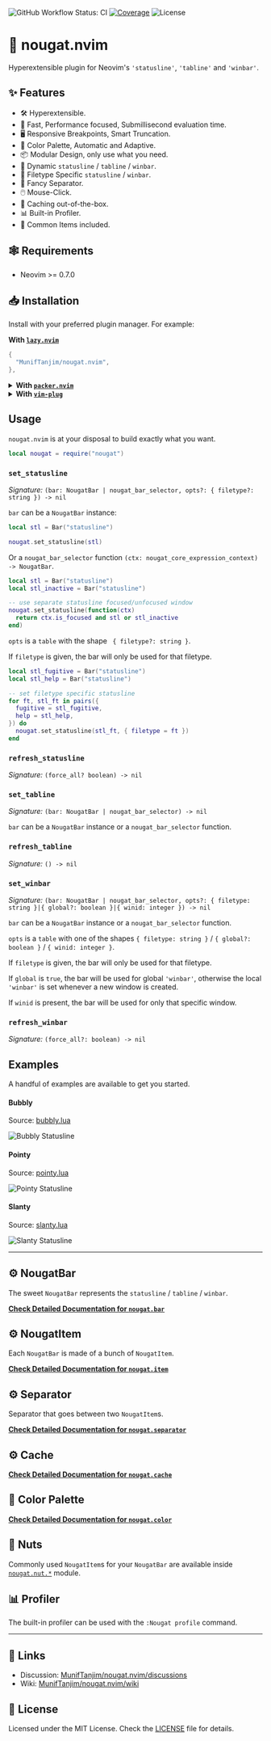![GitHub Workflow Status: CI](https://img.shields.io/github/actions/workflow/status/MunifTanjim/nougat.nvim/ci.yml?branch=main&label=CI&style=for-the-badge)
[![Coverage](https://img.shields.io/codecov/c/gh/MunifTanjim/nougat.nvim/main?style=for-the-badge)](https://codecov.io/gh/MunifTanjim/nougat.nvim)
![License](https://img.shields.io/github/license/MunifTanjim/nougat.nvim?color=%231385D0&style=for-the-badge)

# :chocolate_bar: nougat.nvim

Hyperextensible plugin for Neovim's `'statusline'`, `'tabline'` and `'winbar'`.

## :sparkles: Features

- :hammer_and_wrench: Hyperextensible.
- :rocket: Fast, Performance focused, Submillisecond evaluation time.
- :desktop_computer: Responsive Breakpoints, Smart Truncation.
- :art: Color Palette, Automatic and Adaptive.
- :package: Modular Design, only use what you need.
- :crystal_ball: Dynamic `statusline` / `tabline` / `winbar`.
- :page_with_curl: Filetype Specific `statusline` / `winbar`.
- :nail_care: Fancy Separator.
- :computer_mouse: Mouse-Click.
- :briefcase: Caching out-of-the-box.
- :bar_chart: Built-in Profiler.
- :peanuts: Common Items included.

## :spider_web: Requirements

- Neovim >= 0.7.0

## :inbox_tray: Installation

Install with your preferred plugin manager. For example:

**With [`lazy.nvim`](https://github.com/folke/lazy.nvim)**

```lua
{
  "MunifTanjim/nougat.nvim",
},
```

<details>
<summary>
<strong>With <a href="https://github.com/wbthomason/packer.nvim"><code>packer.nvim</code></a></strong>
</summary>

```lua
use({
  "MunifTanjim/nougat.nvim",
})
```
</details>

<details>
<summary>
<strong>With <a href="https://github.com/junegunn/vim-plug"><code>vim-plug</code></a></strong>
</summary>

```vim
Plug 'MunifTanjim/nougat.nvim'
```
</details>

## Usage

`nougat.nvim` is at your disposal to build exactly what you want.

```lua
local nougat = require("nougat")
```

### `set_statusline`

_Signature:_ `(bar: NougatBar | nougat_bar_selector, opts?: { filetype?: string }) -> nil`

`bar` can be a `NougatBar` instance:

```lua
local stl = Bar("statusline")

nougat.set_statusline(stl)
```

Or a `nougat_bar_selector` function `(ctx: nougat_core_expression_context) -> NougatBar`.

```lua
local stl = Bar("statusline")
local stl_inactive = Bar("statusline")

-- use separate statusline focused/unfocused window
nougat.set_statusline(function(ctx)
  return ctx.is_focused and stl or stl_inactive
end)
```

`opts` is a `table` with the shape ` { filetype?: string }`.

If `filetype` is given, the bar will only be used for that filetype.

```lua
local stl_fugitive = Bar("statusline")
local stl_help = Bar("statusline")

-- set filetype specific statusline
for ft, stl_ft in pairs({
  fugitive = stl_fugitive,
  help = stl_help,
}) do
  nougat.set_statusline(stl_ft, { filetype = ft })
end
```

### `refresh_statusline`

_Signature:_ `(force_all? boolean) -> nil`

### `set_tabline`

_Signature:_ `(bar: NougatBar | nougat_bar_selector) -> nil`

`bar` can be a `NougatBar` instance or a `nougat_bar_selector` function.

### `refresh_tabline`

_Signature:_ `() -> nil`

### `set_winbar`

_Signature:_ `(bar: NougatBar | nougat_bar_selector, opts?: { filetype: string }|{ global?: boolean }|{ winid: integer }) -> nil`

`bar` can be a `NougatBar` instance or a `nougat_bar_selector` function.

`opts` is a `table` with one of the shapes `{ filetype: string }` / `{ global?: boolean }` / `{ winid: integer }`.

If `filetype` is given, the bar will only be used for that filetype.

If `global` is `true`, the bar will be used for global `'winbar'`, otherwise the local `'winbar'` is set whenever a new window is created.

If `winid` is present, the bar will be used for only that specific window.

### `refresh_winbar`

_Signature:_ `(force_all?: boolean) -> nil`

## Examples

A handful of examples are available to get you started.

#### Bubbly

Source: [bubbly.lua](examples/bubbly.lua)

![Bubbly Statusline](https://github.com/MunifTanjim/nougat.nvim/wiki/media/bubbly-statusline.png)

#### Pointy

Source: [pointy.lua](examples/pointy.lua)

![Pointy Statusline](https://github.com/MunifTanjim/nougat.nvim/wiki/media/pointy-statusline.png)

#### Slanty

Source: [slanty.lua](examples/slanty.lua)

![Slanty Statusline](https://github.com/MunifTanjim/nougat.nvim/wiki/media/slanty-statusline.png)

---

## :gear: NougatBar

The sweet `NougatBar` represents the `statusline` / `tabline` / `winbar`.

**[Check Detailed Documentation for `nougat.bar`](lua/nougat/bar)**

## :gear: NougatItem

Each `NougatBar` is made of a bunch of `NougatItem`.

**[Check Detailed Documentation for `nougat.item`](lua/nougat/item)**

## :gear: Separator

Separator that goes between two `NougatItem`s.

**[Check Detailed Documentation for `nougat.separator`](lua/nougat/separator)**

## :gear: Cache

**[Check Detailed Documentation for `nougat.cache`](lua/nougat/cache)**

## :art: Color Palette

**[Check Detailed Documentation for `nougat.color`](lua/nougat/color)**

## :peanuts: Nuts

Commonly used `NougatItem`s for your `NougatBar` are available inside [`nougat.nut.*`](lua/nougat/nut) module.

## :bar_chart: Profiler

The built-in profiler can be used with the `:Nougat profile` command.

---

## :notebook: Links

- Discussion: [MunifTanjim/nougat.nvim/discussions](https://github.com/MunifTanjim/nougat.nvim/discussions)
- Wiki: [MunifTanjim/nougat.nvim/wiki](https://github.com/MunifTanjim/nougat.nvim/wiki)

## :scroll: License

Licensed under the MIT License. Check the [LICENSE](./LICENSE) file for details.
